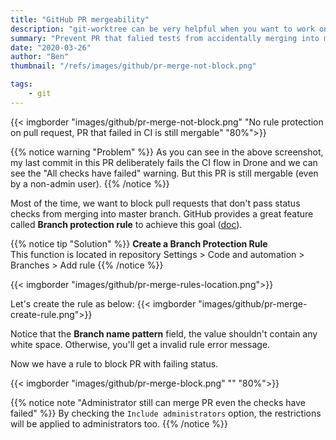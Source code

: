 ```yaml
---
title: "GitHub PR mergeability"
description: "git-worktree can be very helpful when you want to work on another branch and leave current branch untouched"
summary: "Prevent PR that falied tests from accidentally merging into main branch by creating a Branch Protection Rule" # For the post in lists.
date: "2020-03-26"
author: "Ben"
thumbnail: "/refs/images/github/pr-merge-not-block.png"

tags:
    - git
---
```


{{< imgborder "images/github/pr-merge-not-block.png" "No rule protection on pull request, PR that failed in CI is still mergable" "80%">}}

{{% notice warning "Problem" %}}
As you can see in the above screenshot, my last commit in this PR deliberately fails the CI flow in Drone and we can see the "All checks have failed" warning. But this PR is still mergable (even by a non-admin user).
{{% /notice %}}

Most of the time, we want to block pull requests that don't pass status checks from merging into master branch. GitHub provides a great feature called **Branch protection rule** to achieve this goal ([doc](https://help.github.com/en/github/administering-a-repository/defining-the-mergeability-of-pull-requests)).

{{% notice tip "Solution" %}}
**Create a Branch Protection Rule** <br>
This function is located in repository Settings > Code and automation > Branches > Add rule
{{% /notice %}}

{{< imgborder "images/github/pr-merge-rules-location.png">}}

Let's create the rule as below:
{{< imgborder "images/github/pr-merge-create-rule.png">}}

Notice that the **Branch name pattern** field, the value shouldn't contain any white space. Otherwise, you'll get a invalid rule error message.

Now we have a rule to block PR with failing status.

{{< imgborder "images/github/pr-merge-block.png" "" "80%">}}


{{% notice note "Administrator still can merge PR even the checks have failed" %}}
By checking the `Include administrators` option, the restrictions will be applied to administrators too.
{{% /notice %}}
